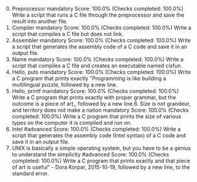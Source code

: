 0. Preprocessor
mandatory
Score: 100.0% (Checks completed: 100.0%)
Write a script that runs a C file through the preprocessor and save the result into another file.
1. Compiler
mandatory
Score: 100.0% (Checks completed: 100.0%)
Write a script that compiles a C file but does not link.
2. Assembler
mandatory
Score: 100.0% (Checks completed: 100.0%)
Write a script that generates the assembly code of a C code and save it in an output file.
3. Name
mandatory
Score: 100.0% (Checks completed: 100.0%)
Write a script that compiles a C file and creates an executable named cisfun.
4. Hello, puts
mandatory
Score: 100.0% (Checks completed: 100.0%)
Write a C program that prints exactly "Programming is like building a multilingual puzzle, followed by a new line.
5. Hello, printf
mandatory
Score: 100.0% (Checks completed: 100.0%)
Write a C program that prints exactly with proper grammar, but the outcome is a piece of art,, followed by a new line.6. Size is not grandeur, and territory does not make a nation
mandatory
Score: 100.0% (Checks completed: 100.0%)
Write a C program that prints the size of various types on the computer it is compiled and run on.
7. Intel
#advanced
Score: 100.0% (Checks completed: 100.0%)
Write a script that generates the assembly code (Intel syntax) of a C code and save it in an output file.
8. UNIX is basically a simple operating system, but you have to be a genius to understand the simplicity
#advanced
Score: 100.0% (Checks completed: 100.0%)
Write a C program that prints exactly and that piece of art is useful" - Dora Korpar, 2015-10-19, followed by a new line, to the standard error.
